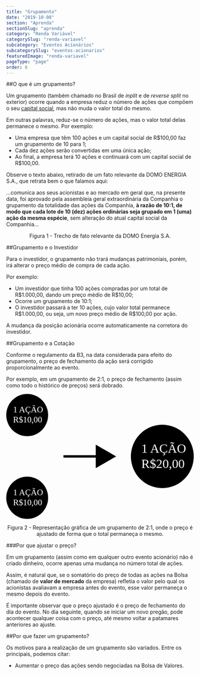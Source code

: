 ```yaml
---
title: "Grupamento"
date: "2019-10-08"
section: "Aprenda"
sectionSlug: "aprenda"
category: "Renda Variável"
categorySlug: "renda-variavel"
subcategory: "Eventos Acionários"
subcategorySlug: "eventos-acionarios"
featuredImage: "renda-variavel"
pageType: "page"
order: 6
---
```


##O que é um grupamento?

Um grupamento (também chamado no Brasil de *inplit* e de *reverse split* no exterior) ocorre quando a empresa reduz o número de ações que compõem o seu [capital social](/aprenda/renda-variavel/acoes/o-que-sao-acoes), mas não muda o valor total do mesmo.

Em outras palavras, reduz-se o número de ações, mas o valor total delas permanece o mesmo. Por exemplo:

- Uma empresa que têm 100 ações e um capital social de R$100,00 faz um grupamento de 10 para 1;
- Cada dez ações serão convertidas em uma única ação;
- Ao final, a empresa terá 10 ações  e continuará com um capital social de R\$100,00.

Observe o texto abaixo, retirado de um fato relevante da DOMO ENERGIA S.A., que retrata bem o que falamos aqui:

<div class="citacao" id="figura1">

...comunica aos seus acionistas e ao mercado em geral que, na presente data, foi aprovado pela
assembleia geral extraordinária da Companhia o grupamento da totalidade das ações da Companhia, **à razão de
10:1, de modo que cada lote de 10 (dez) ações ordinárias seja grupado em 1 (uma) ação da mesma espécie**,
sem alteração do atual capital social da Companhia...


</div>

<p class="legenda" style="text-align:center;">Figura 1 - Trecho de fato relevante da DOMO Energia S.A.</p>


##Grupamento e o Investidor

Para o investidor, o grupamento não trará mudanças patrimoniais, porém, irá alterar o preço médio de compra de cada ação.

Por exemplo:

- Um investidor que tinha 100 ações compradas por um total de R\$1.000,00, dando um preço médio de R\$10,00;
- Ocorre um grupamento de 10:1;
- O investidor passará a ter 10 ações, cujo valor total permanece R\$1.000,00, ou seja, um novo preço médio de R\$100,00 por ação.

A mudança da posição acionária ocorre automaticamente na corretora do investidor.

##Grupamento e a Cotação

Conforme o regulamento da B3, na data considerada para efeito do grupamento, o preço de fechamento da ação será corrigido proporcionalmente ao evento.

Por exemplo, em um grupamento de 2:1, o preço de fechamento (assim como todo o histórico de preços) será dobrado.

<div style="text-align:center;">

<svg viewBox="0 0 300 200" class="svg-vertical-limit" preserveAspectRatio="xMidYMax meet" id="figura2">
<style type="text/css">
	.st0grupamento{fill:#FFFFFF;}
	.st1grupamento{font-family:'MyriadPro-Regular';}
	.st2grupamento{font-size:13.5662px;}
	.st3grupamento{font-size:20.3493px;}
	.st4grupamento{fill:none;}
</style>
<g>
	<ellipse cx="33.5" cy="34" rx="33.5" ry="33.7"/>
	<text transform="matrix(1 0 0 1 11.0098 29.8198)" class="st0grupamento st1grupamento st2grupamento">1 AÇÃO</text>
	<text transform="matrix(1 0 0 1 11.0098 46.1198)" class="st0grupamento st1grupamento st2grupamento">R$10,00</text>
</g>
<g>
	<ellipse cx="33.5" cy="166" rx="33.5" ry="33.7"/>
	<text transform="matrix(1 0 0 1 11.0098 161.8643)" class="st0grupamento st1grupamento st2grupamento">1 AÇÃO</text>
	<text transform="matrix(1 0 0 1 11.0098 178.1643)" class="st0grupamento st1grupamento st2grupamento">R$10,00</text>
</g>
<g>
	<ellipse cx="249.7" cy="100" rx="50.3" ry="50.6"/>
	<text transform="matrix(1 0 0 1 216.0309 93.7627)" class="st0grupamento st1grupamento st3grupamento">1 AÇÃO</text>
	<text transform="matrix(1 0 0 1 216.0309 118.1627)" class="st0grupamento st1grupamento st3grupamento">R$20,00</text>
</g>
<polygon points="175.8,100 143.2,81.2 143.2,98.1 91.5,98.1 91.5,101.9 143.2,101.9 143.2,118.8 "/>
<rect x="-25.3" y="452" class="st4grupamento" width="2.7" height="42.7"/>
</svg>

</div>

<p class="legenda" style="text-align:center;">Figura 2 - Representação gráfica de um grupamento de 2:1, onde o preço é ajustado de forma que o total permaneça o mesmo.</p>

###Por que ajustar o preço?

Em um grupamento (assim como em qualquer outro evento acionário) não é criado dinheiro, ocorre apenas uma mudança no número total de ações.

Assim, é natural que, se o somatório do preço de todas as ações na Bolsa (chamado de **valor de mercado** da empresa) refletia o valor pelo qual os acionistas avaliavam a empresa antes do evento, esse valor permaneça o mesmo depois do evento.

É importante observar que o preço ajustado é o preço de fechamento do dia do evento. No dia seguinte, quando se iniciar um novo pregão, pode acontecer qualquer coisa com o preço, até mesmo voltar a patamares anteriores ao ajuste.

##Por que fazer um grupamento?

Os motivos para a realização de um grupamento são variados. Entre os principais, podemos citar:

- Aumentar o preço das ações sendo negociadas na Bolsa de Valores.
